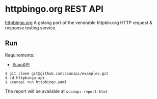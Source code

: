 # httpbingo.org REST API

[httpbingo.org](https://httpbingo.org/) A golang port of the venerable httpbin.org HTTP request & response testing service.

## Run

Requirements:
- [ScanAPI](https://pypi.org/project/scanapi/)

```shell
$ git clone git@github.com:scanapi/examples.git
$ cd httpbingo-api
$ scanapi run httpbingo.yaml
```

The report will be available at `scanapi-report.html`
